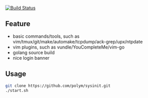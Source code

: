 [![Build Status](https://travis-ci.org/polym/sysinit.svg?branch=master)](https://travis-ci.org/polym/sysinit)

## Feature

- basic commands/tools, such as vim/tmux/git/make/automake/tcpdump/ack-grep/upx/ntpdate
- vim plugins, such as vundle/YouCompleteMe/vim-go
- golang source build
- nice login banner

## Usage

```bash
git clone https://github.com/polym/sysinit.git
./start.sh
```
